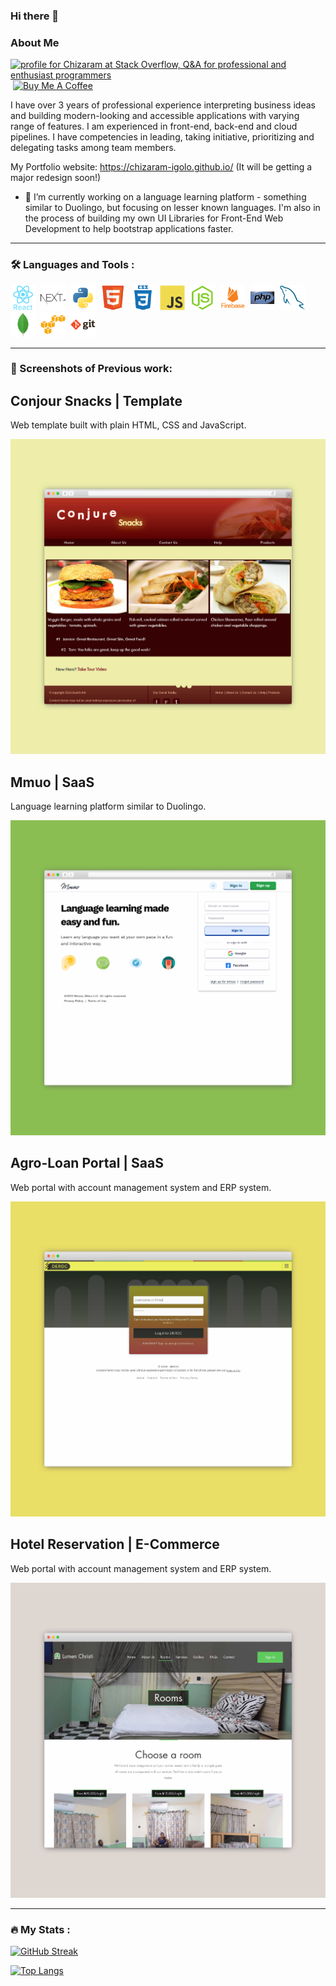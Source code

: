 ### Hi there 👋 

### About Me 

<a href="https://stackoverflow.com/users/11838606/chizaram"><img src="https://stackoverflow.com/users/flair/11838606.png" width="208" height="58" alt="profile for Chizaram at Stack Overflow, Q&amp;A for professional and enthusiast programmers" title="profile for Chizaram at Stack Overflow, Q&amp;A for professional and enthusiast programmers"></a> 
<img src="https://komarev.com/ghpvc/?username=Chizaram-Igolo&style=flat-square&color=blue" alt="" /> 
<a href="https://www.buymeacoff.ee/chizaramigc" target="_blank"><img src="https://cdn.buymeacoffee.com/buttons/default-orange.png" alt="Buy Me A Coffee" height="41" width="174"></a>

I have over 3 years of professional experience interpreting business ideas and building modern-looking and accessible applications with varying range of features. I am experienced in front-end, back-end and cloud pipelines. I have competencies in leading, taking initiative, prioritizing and delegating tasks among team members.  

My Portfolio website: https://chizaram-igolo.github.io/ (It will be getting a major redesign soon!)

- 🔭 I’m currently working on a language learning platform - something similar to Duolingo, but focusing on lesser known languages. I'm also in the process of building my own UI Libraries for Front-End Web Development to help bootstrap applications faster. 

---

### :hammer_and_wrench: Languages and Tools :

<div>
  <img src="https://github.com/devicons/devicon/blob/master/icons/react/react-original-wordmark.svg" title="React" alt="React" width="40" height="40"/>&nbsp; 
  <img src="https://github.com/devicons/devicon/blob/master/icons/nextjs/nextjs-original-wordmark.svg" title="NextJS" alt="NextJS" width="40" height="40"/>&nbsp; 
  <img src="https://github.com/devicons/devicon/blob/master/icons/python/python-original.svg" title="Python" alt="Python" width="40" height="40"/>&nbsp;
<!--   <img src="https://github.com/devicons/devicon/blob/master/icons/flutter/flutter-original.svg" title="Flutter" alt="Flutter" width="40" height="40"/>&nbsp; -->
  <img src="https://github.com/devicons/devicon/blob/master/icons/html5/html5-original.svg" title="HTML5" alt="HTML" width="40" height="40"/>&nbsp;
  <img src="https://github.com/devicons/devicon/blob/master/icons/css3/css3-plain-wordmark.svg"  title="CSS3" alt="CSS" width="40" height="40"/>&nbsp;
  <img src="https://github.com/devicons/devicon/blob/master/icons/javascript/javascript-original.svg" title="JavaScript" alt="JavaScript" width="40" height="40"/>&nbsp; 
  <img src="https://github.com/devicons/devicon/blob/master/icons/nodejs/nodejs-original.svg" title="NodeJS" alt="NodeJS" width="40" height="40"/>&nbsp;
  <img src="https://github.com/devicons/devicon/blob/master/icons/firebase/firebase-plain-wordmark.svg" title="Firebase" alt="Firebase" width="40" height="40"/>&nbsp; 
  <img src="https://github.com/devicons/devicon/blob/master/icons/php/php-original.svg" title="PHP"  alt="PHP" width="40" height="40"/>&nbsp;
  <img src="https://github.com/devicons/devicon/blob/master/icons/mysql/mysql-original.svg" title="MySQL"  alt="MySQL" width="40" height="40"/>&nbsp;  
  <img src="https://github.com/devicons/devicon/blob/master/icons/mongodb/mongodb-original.svg" title="MongoDB"  alt="MongoDB" width="40" height="40"/>&nbsp;
  <img src="https://github.com/devicons/devicon/blob/master/icons/amazonwebservices/amazonwebservices-original.svg" title="AWS" alt="AWS" width="40" height="40"/>&nbsp;
  <img src="https://github.com/devicons/devicon/blob/master/icons/git/git-original-wordmark.svg" title="Git" **alt="Git" width="40" height="40"/>
</div>

--- 

### 📸 Screenshots of Previous work:  

## Conjour Snacks | Template

Web template built with plain HTML, CSS and JavaScript.

![alt text](https://github.com/Chizaram-Igolo/chizaram-igolo.github.io/blob/main/assets/imgs/thumbs/conjour-snack-thumb.jpg?raw=true) 

## Mmuo | SaaS

Language learning platform similar to Duolingo.

![alt text](https://github.com/Chizaram-Igolo/chizaram-igolo.github.io/blob/main/assets/imgs/thumbs/mmuo-thumb.jpg?raw=true) 

## Agro-Loan Portal | SaaS 

Web portal with account management system and ERP system.

![alt text](https://github.com/Chizaram-Igolo/chizaram-igolo.github.io/blob/main/assets/imgs/thumbs/derdc-thumb.jpg?raw=true) 

## Hotel Reservation | E-Commerce 

Web portal with account management system and ERP system.

![alt text](https://github.com/Chizaram-Igolo/chizaram-igolo.github.io/blob/main/assets/imgs/thumbs/lch-thumb.jpg?raw=true) 

---

### :fire: My Stats : 

[![GitHub Streak](http://github-readme-streak-stats.herokuapp.com?user=Chizaram-Igolo&theme=merko)](https://git.io/streak-stats)

[![Top Langs](https://github-readme-stats.vercel.app/api/top-langs/?username=Chizaram-Igolo&layout=compact&theme=merko)](https://github.com/anuraghazra/github-readme-stats)
<!--
**Chizaram-Igolo/Chizaram-Igolo** is a ✨ _special_ ✨ repository because its `README.md` (this file) appears on your GitHub profile.

Here are some ideas to get you started:

- 🔭 I’m currently working on ...
- 🌱 I’m currently learning ...
- 👯 I’m looking to collaborate on ...
- 🤔 I’m looking for help with ...
- 💬 Ask me about ...
- 📫 How to reach me: ...
- 😄 Pronouns: ...
- ⚡ Fun fact: ...
-->
